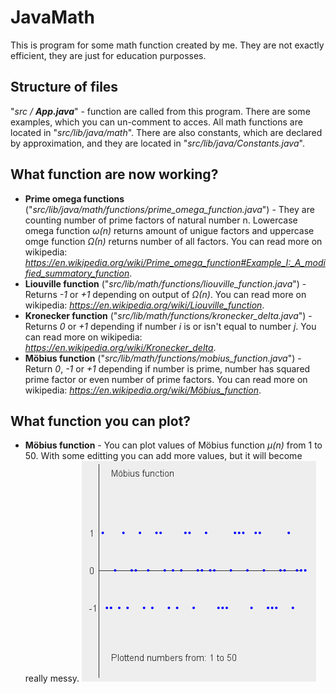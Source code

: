 # JavaMath

This is program for some math function created by me. They are not exactly efficient, they are just for education purposses.

## Structure of files

"*src /* ***App.java***" - function are called from this program. There are some examples, which you can un-comment to acces. All math functions are located in "*src/lib/java/math*". There are also constants, which are declared by approximation, and they are located in "*src/lib/java/Constants.java*".

## What function are now working?

- **Prime omega functions** ("*src/lib/java/math/functions/prime_omega_function.java*") - They are counting number of prime factors of natural number n. Lowercase omega function *ω(n)* returns amount of unigue factors and uppercase omge function *Ω(n)* returns number of all factors. You can read more on wikipedia: *https://en.wikipedia.org/wiki/Prime_omega_function#Example_I:_A_modified_summatory_function*.
- **Liouville function** ("*src/lib/math/functions/liouville_function.java*") - Returns *-1* or *+1* depending on output of *Ω(n)*. You can read more on wikipedia: *https://en.wikipedia.org/wiki/Liouville_function*.
- **Kronecker function** ("*src/lib/math/functions/kronecker_delta.java*") - Returns *0* or *+1* depending if number *i* is or isn't equal to number *j*. You can read more on wikipedia: *https://en.wikipedia.org/wiki/Kronecker_delta*.
- **Möbius function** ("*src/lib/math/functions/mobius_function.java*") - Return *0*, *-1* or *+1* depending if number is prime, number has squared prime factor or even number of prime factors. You can read more on wikipedia: *https://en.wikipedia.org/wiki/Möbius_function*.

## What function you can plot?
- **Möbius function** - You can plot values of Möbius function *μ(n)* from 1 to 50. With some editting you can add more values, but it will become really messy.
![plot](./img/mobius_function_plt.PNG)